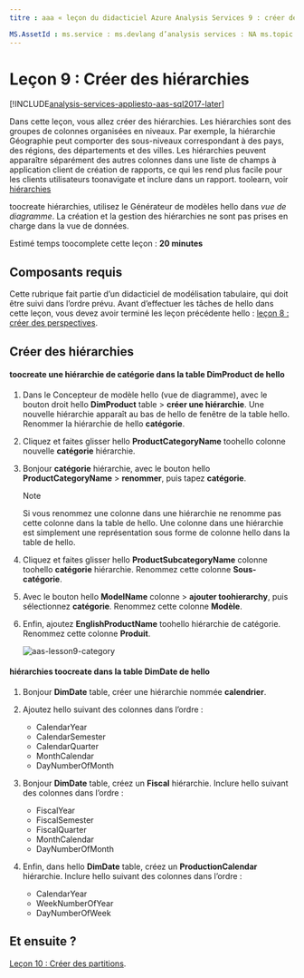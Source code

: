 ```yaml
---
titre : aaa « leçon du didacticiel Azure Analysis Services 9 : créer des hiérarchies | Description de Microsoft Docs » : services : analysis services documentationcenter : '' auteur : minewiskan manager : erikre éditeur : '' balises : ».

MS.AssetId : ms.service : ms.devlang d’analysis services : NA ms.topic : get-started-article ms.tgt_pltfrm : NA ms.workload : na ms.date : 26/05/2017 ms.author : owend
---
```

# <a name="lesson-9-create-hierarchies"></a>Leçon 9 : Créer des hiérarchies

[!INCLUDE[analysis-services-appliesto-aas-sql2017-later](../../../includes/analysis-services-appliesto-aas-sql2017-later.md)]

Dans cette leçon, vous allez créer des hiérarchies. Les hiérarchies sont des groupes de colonnes organisées en niveaux. Par exemple, la hiérarchie Géographie peut comporter des sous-niveaux correspondant à des pays, des régions, des départements et des villes. Les hiérarchies peuvent apparaître séparément des autres colonnes dans une liste de champs à application client de création de rapports, ce qui les rend plus facile pour les clients utilisateurs toonavigate et inclure dans un rapport. toolearn, voir [hiérarchies](https://docs.microsoft.com/sql/analysis-services/tabular-models/hierarchies-ssas-tabular)
  
toocreate hiérarchies, utilisez le Générateur de modèles hello dans *vue de diagramme*. La création et la gestion des hiérarchies ne sont pas prises en charge dans la vue de données.  
  
Estimé temps toocomplete cette leçon : **20 minutes**  
  
## <a name="prerequisites"></a>Composants requis  
Cette rubrique fait partie d’un didacticiel de modélisation tabulaire, qui doit être suivi dans l’ordre prévu. Avant d’effectuer les tâches de hello dans cette leçon, vous devez avoir terminé les leçon précédente hello : [leçon 8 : créer des perspectives](../tutorials/aas-lesson-8-create-perspectives.md).  
  
## <a name="create-hierarchies"></a>Créer des hiérarchies  
  
#### <a name="toocreate-a-category-hierarchy-in-hello-dimproduct-table"></a>toocreate une hiérarchie de catégorie dans la table DimProduct de hello  
  
1.  Dans le Concepteur de modèle hello (vue de diagramme), avec le bouton droit hello **DimProduct** table > **créer une hiérarchie**. Une nouvelle hiérarchie apparaît au bas de hello de fenêtre de la table hello. Renommer la hiérarchie de hello **catégorie**.  
  
2.  Cliquez et faites glisser hello **ProductCategoryName** toohello colonne nouvelle **catégorie** hiérarchie.  
  
3.  Bonjour **catégorie** hiérarchie, avec le bouton hello **ProductCategoryName** > **renommer**, puis tapez **catégorie**.  
  
    > [!NOTE]  
    > Si vous renommez une colonne dans une hiérarchie ne renomme pas cette colonne dans la table de hello. Une colonne dans une hiérarchie est simplement une représentation sous forme de colonne hello dans la table de hello.  
  
4.  Cliquez et faites glisser hello **ProductSubcategoryName** colonne toohello **catégorie** hiérarchie. Renommez cette colonne **Sous-catégorie**. 
  
5.  Avec le bouton hello **ModelName** colonne > **ajouter toohierarchy**, puis sélectionnez **catégorie**. Renommez cette colonne **Modèle**.

6.  Enfin, ajoutez **EnglishProductName** toohello hiérarchie de catégorie. Renommez cette colonne **Produit**.  

    ![aas-lesson9-category](../tutorials/media/aas-lesson9-category.png)
  
#### <a name="toocreate-hierarchies-in-hello-dimdate-table"></a>hiérarchies toocreate dans la table DimDate de hello  
  
1.  Bonjour **DimDate** table, créer une hiérarchie nommée **calendrier**.  
  
3.  Ajoutez hello suivant des colonnes dans l’ordre :

    *  CalendarYear
    *  CalendarSemester
    *  CalendarQuarter
    *  MonthCalendar
    *  DayNumberOfMonth
    
4.  Bonjour **DimDate** table, créez un **Fiscal** hiérarchie. Inclure hello suivant des colonnes dans l’ordre :  
  
    *  FiscalYear
    *  FiscalSemester
    *  FiscalQuarter
    *  MonthCalendar
    *  DayNumberOfMonth
  
5.  Enfin, dans hello **DimDate** table, créez un **ProductionCalendar** hiérarchie. Inclure hello suivant des colonnes dans l’ordre :  
    *  CalendarYear
    *  WeekNumberOfYear
    *  DayNumberOfWeek
  
 ## <a name="whats-next"></a>Et ensuite ?
[Leçon 10 : Créer des partitions](../tutorials/aas-lesson-10-create-partitions.md). 
  
  
